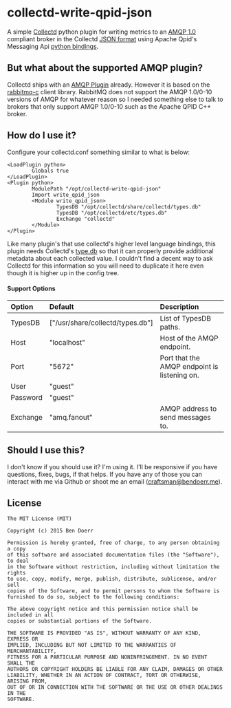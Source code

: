 # collectd-write-qpid-json

A simple [Collectd][cd1] python plugin for writing metrics to an [AMQP
1.0][amqp1] compliant broker in the Collectd [JSON format][cd2] using Apache
Qpid's Messaging Api [python bindings][qpid2].

## But what about the supported AMQP plugin?

Collectd ships with an [AMQP Plugin][cd3] already. However it is based on the
[rabbitmq-c][rmq1] client library. RabbitMQ does not support the AMQP 1.0/0-10
versions of AMQP for whatever reason so I needed something else to talk to
brokers that only support AMQP 1.0/0-10 such as the Apache QPID C++ broker.

## How do I use it?

Configure your collectd.conf something similar to what is below:
```
<LoadPlugin python>
        Globals true
</LoadPlugin>
<Plugin python>
        ModulePath "/opt/collectd-write-qpid-json"
        Import write_qpid_json
        <Module write_qpid_json>
                TypesDB "/opt/collectd/share/collectd/types.db"
                TypesDB "/opt/collectd/etc/types.db"
                Exchange "collectd"
        </Module>
</Plugin>
```

Like many plugin's that use collectd's higher level language bindings, this
plugin needs Collectd's [type.db][cd4] so that it can properly provide
additional metadata about each collected value. I couldn't find a decent way to
ask Collectd for this information so you will need to duplicate it here even
though it is higher up in the config tree.

#### Support Options

Option   | Default      | Description
:------- |:------------ |:-----------
TypesDB  | ["/usr/share/collectd/types.db"] | List of TypesDB paths.
Host     | "localhost"  | Host of the AMQP endpoint.
Port     | "5672"       | Port that the AMQP endpoint is listening on.
User     | "guest"      | 
Password | "guest"      | 
Exchange | "amq.fanout" | AMQP address to send messages to.

## Should I use this?

I don't know if you should use it? I'm using it. I'll be responsive
if you have questions, fixes, bugs, if that helps. If you have any of
those you can interact with me via Github or shoot me an email
(craftsman@bendoerr.me).

<!-- TODO add details about why I wrote this, -->

## License
```
The MIT License (MIT)

Copyright (c) 2015 Ben Doerr

Permission is hereby granted, free of charge, to any person obtaining a copy
of this software and associated documentation files (the "Software"), to deal
in the Software without restriction, including without limitation the rights
to use, copy, modify, merge, publish, distribute, sublicense, and/or sell
copies of the Software, and to permit persons to whom the Software is
furnished to do so, subject to the following conditions:

The above copyright notice and this permission notice shall be included in all
copies or substantial portions of the Software.

THE SOFTWARE IS PROVIDED "AS IS", WITHOUT WARRANTY OF ANY KIND, EXPRESS OR
IMPLIED, INCLUDING BUT NOT LIMITED TO THE WARRANTIES OF MERCHANTABILITY,
FITNESS FOR A PARTICULAR PURPOSE AND NONINFRINGEMENT. IN NO EVENT SHALL THE
AUTHORS OR COPYRIGHT HOLDERS BE LIABLE FOR ANY CLAIM, DAMAGES OR OTHER
LIABILITY, WHETHER IN AN ACTION OF CONTRACT, TORT OR OTHERWISE, ARISING FROM,
OUT OF OR IN CONNECTION WITH THE SOFTWARE OR THE USE OR OTHER DEALINGS IN THE
SOFTWARE.
```
<!-- Here be links -->
[amqp1]: http://www.amqp.org/resources/download "AMQP Protocol Downloads"
[cd3]: https://collectd.org/wiki/index.php/Plugin:AMQP
[cd1]: https://collectd.org/ "The system statistics collection daemon"
[cd2]: https://collectd.org/wiki/index.php/JSON "Collectd JSON format"
[cd4]: https://collectd.org/documentation/manpages/types.db.5.shtml
[qpid1]: https://qpid.apache.org/ "Messaging built on AMQP"
[qpid2]: https://qpid.apache.org/ "http://qpid.apache.org/components/messaging-api/index.html"
[rmq1]: https://github.com/alanxz/rmq1 "RabbitMQ C Client"
